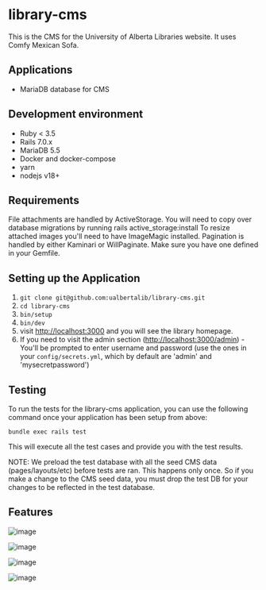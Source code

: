 # library-cms

This is the CMS for the University of Alberta Libraries website. It uses Comfy Mexican Sofa.

## Applications

+ MariaDB database for CMS

## Development environment

+ Ruby < 3.5
+ Rails 7.0.x
+ MariaDB 5.5
+ Docker and docker-compose
+ yarn 
+ nodejs v18+

## Requirements

File attachments are handled by ActiveStorage. You will need to copy over database migrations by running rails active_storage:install
To resize attached images you'll need to have ImageMagic installed.
Pagination is handled by either Kaminari or WillPaginate. Make sure you have one defined in your Gemfile.

## Setting up the Application

1. `git clone git@github.com:ualbertalib/library-cms.git`
2. `cd library-cms`
3. `bin/setup`
6. `bin/dev`
7. visit [http://localhost:3000](http://localhost:3000) and you will see the library homepage.
8. If you need to visit the admin section ([http://localhost:3000/admin](http://localhost:3000/admin)) - You'll be prompted to enter username and password (use the ones in your `config/secrets.yml`, which by default are 'admin' and 'mysecretpassword')


## Testing
To run the tests for the library-cms application, you can use the following command once your application has been setup from above:

```
bundle exec rails test
```

This will execute all the test cases and provide you with the test results.

NOTE: We preload the test database with all the seed CMS data (pages/layouts/etc) before tests are ran. This happens only once. 
So if you make a change to the CMS seed data, you must drop the test DB for your changes to be reflected in the test database.

## Features

![image](https://user-images.githubusercontent.com/1220762/173146961-b8430fca-4d41-4c8c-a413-8bd0ac6cc929.png)

![image](https://user-images.githubusercontent.com/1220762/173147029-3d5f952c-5bae-415e-a9ee-29dc8fc656a8.png)

![image](https://user-images.githubusercontent.com/1220762/173147203-eb68a6f7-73c4-4a5d-ab57-95169d3d0f16.png)

![image](https://user-images.githubusercontent.com/1220762/173147294-715b940e-66dd-4c40-b874-cf4051ba0169.png)

